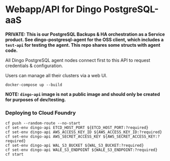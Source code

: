 # Webapp/API for Dingo PostgreSQL-aaS

**PRIVATE: This is our PostgreSQL Backups & HA orchestration as a Service product. See dingo-postgresql-agent for the OSS client, which includes a `test-api` for testing the agent. This repo shares some structs with agent code.**

All Dingo PostgreSQL agent nodes connect first to this API to request credentials & configuration.

Users can manage all their clusters via a web UI.


```
docker-compose up --build
```

**NOTE: `dingo-api` image is not a public image and should only be created for purposes of dev/testing.**

### Deploying to Cloud Foundry

```
cf push --random-route --no-start
cf set-env dingo-api ETCD_HOST_PORT ${ETCD_HOST_PORT:?required}
cf set-env dingo-api AWS_ACCESS_KEY_ID ${AWS_ACCESS_KEY_ID:?required}
cf set-env dingo-api AWS_SECRET_ACCESS_KEY ${AWS_SECRET_ACCESS_KEY:?required}
cf set-env dingo-api WAL_S3_BUCKET ${WAL_S3_BUCKET:?required}
cf set-env dingo-api WALE_S3_ENDPOINT ${WALE_S3_ENDPOINT:?required}
cf start
```
